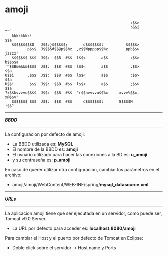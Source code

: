 # amoji
                         
                                                            :$$>                  
                                                            :&&i          ^^`     
       kkkkkkkk!                                                          $$a     
       $$$$$$$$$O   J$$:}$$$$$$;       d$$$$$$$l          $$$$$>                  
              p$$$  J$$$&d$$@p$$hz  ,z$$Wppppp$$%z        ppb$$>       jzzzzr     
       $$$$$$$ $$$  J$$:  $$8  #$$  l$$<       a$$          :$$>       b$$$$a     
    '^$$B&&&&&$$$$  J$$:  $$8  #$$  l$$<       a$$          :$$>          $$a     
    U$$i      .$$$  J$$:  $$8  #$$  l$$<       a$$          :$$>          $$a     
    U$$!       $$$  J$$:  $$8  #$$  l$$<       a$$          ;$$>          $$a     
    ?x$$kvvvvu$$$$  J$$:  $$8  #$$  "r$$hvvvvu$$%x     xvvv%$$x,          x@$$v'  
       $$$$$$$ $$$  J$$:  $$8  #$$     d$$$$$$$l       8$$$$M               !$$^  
                                                                                
  
**********
***BBDD***
**********
La configuracion por defecto de amoji: 
- La BBDD utilizada es: **MySQL**
- El nombre de la BBDD es: **amoji**
- El usuario utilizado para hacer las conexiones a la BD es: **u_amoji**
- y su contraseña es: **p_amoji**

En caso de querer utilizar otra configuracion, cambiar los parámetros en el archivo:
- amoji/amoji/WebContent/WEB-INF/spring/**mysql_datasource.xml**


**********
***URLs***
**********
La aplicacion amoji tiene que ser ejecutada en un servidor, como puede ser, Tomcat v9.0 Server.
- La URL por defecto para acceder es: **localhost:8080/amoji**

Para cambiar el Host y el puerto por defecto de Tomcat en Eclipse:
- Doble click sobre el servidor -> Host name y Ports
